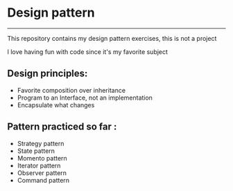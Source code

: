 <h1>Design pattern</h1>
<hr/>

<p>This repository contains my design pattern exercises, this is not a project</p>
<p>
I love having fun with code since it's my favorite subject
</p>

<h2>Design principles: </h2>

<p>
<ul>
<li>Favorite composition over inheritance</li>
<li>Program to an Interface, not an implementation</li>
<li>Encapsulate what changes</li>
</ul>

<h2>Pattern practiced so far :</h2>
<ul>
<li>Strategy pattern</li>
<li>State pattern</li>
<li>Momento pattern</li>
<li>Iterator pattern</li>
<li>Observer pattern</li>
<li>Command pattern</li>
</ul>